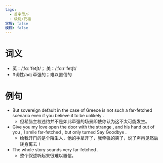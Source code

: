 ```yaml
---
tags:
  - 首字母/F
  - 级别/托福
掌握: false
模糊: false
---
```

# 词义
- 英：/ˌfɑː ˈfetʃt/； 美：/ˌfɑːr ˈfetʃt/
- #词性/adj  牵强的；难以置信的
# 例句
- But sovereign default in the case of Greece is not such a far-fetched scenario even if you believe it to be unlikely .
	- 但希腊主权违约并不是如此牵强的场景即使你认为这不太可能发生。
- Give you my love open the door with the strange , and his hand out of you , I smile far-fetched , but only turned Say Goodbye .
	- 给我开门的是个陌生人，他的手拿开了，我牵强的笑了，说了声再见然后转身离去！
- The whole story sounds very far-fetched .
	- 整个叙述听起来很难以置信。
